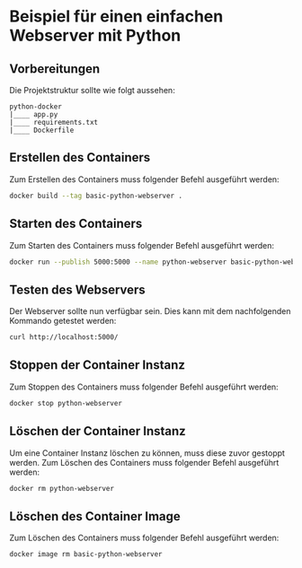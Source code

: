 # Beispiel für einen einfachen Webserver mit Python

## Vorbereitungen

Die Projektstruktur sollte wie folgt aussehen:
```
python-docker
|____ app.py
|____ requirements.txt
|____ Dockerfile
```

## Erstellen des Containers
Zum Erstellen des Containers muss folgender Befehl ausgeführt werden:
```sh
docker build --tag basic-python-webserver .
```

## Starten des Containers
Zum Starten des Containers muss folgender Befehl ausgeführt werden:
```sh
docker run --publish 5000:5000 --name python-webserver basic-python-webserver
```

## Testen des Webservers
Der Webserver sollte nun verfügbar sein. Dies kann mit dem nachfolgenden Kommando getestet werden:
```sh
curl http://localhost:5000/
```

## Stoppen der Container Instanz
Zum Stoppen des Containers muss folgender Befehl ausgeführt werden:
```sh
docker stop python-webserver
```

## Löschen der Container Instanz
Um eine Container Instanz löschen zu können, muss diese zuvor gestoppt werden.
Zum Löschen des Containers muss folgender Befehl ausgeführt werden:
```sh
docker rm python-webserver
```

## Löschen des Container Image
Zum Löschen des Containers muss folgender Befehl ausgeführt werden:
```sh
docker image rm basic-python-webserver
```